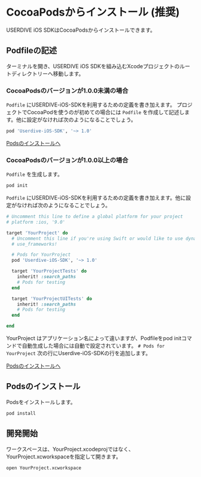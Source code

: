 # CocoaPodsからインストール (推奨)

USERDIVE iOS SDKはCocoaPodsからインストールできます。

## Podfileの記述

ターミナルを開き、USERDIVE iOS SDKを組み込むXcodeプロジェクトのルートディレクトリーへ移動します。

### CocoaPodsのバージョンが1.0.0未満の場合

`Podfile` にUSERDIVE-iOS-SDKを利用するための定義を書き加えます。
プロジェクトでCocoaPodを使うのが初めての場合には `Podfile` を作成して記述します。他に設定がなければ次のようになることでしょう。

```ruby
pod 'Userdive-iOS-SDK', '~> 1.0'
```

[Podsのインストールへ](#pods&#x306E;&#x30A4;&#x30F3;&#x30B9;&#x30C8;&#x30FC;&#x30EB;)

### CocoaPodsのバージョンが1.0.0以上の場合

`Podfile` を生成します。

```bash
pod init
```

`Podfile` にUSERDIVE-iOS-SDKを利用するための定義を書き加えます。他に設定がなければ次のようになることでしょう。

```ruby
# Uncomment this line to define a global platform for your project
# platform :ios, '9.0'

target 'YourProject' do
  # Uncomment this line if you're using Swift or would like to use dynamic frameworks
  # use_frameworks!

  # Pods for YourProject
  pod 'Userdive-iOS-SDK', '~> 1.0'

  target 'YourProjectTests' do
    inherit! :search_paths
    # Pods for testing
  end

  target 'YourProjectUITests' do
    inherit! :search_paths
    # Pods for testing
  end

end
```

YourProject はアプリケーション名によって違いますが、Podfileをpod initコマンドで自動生成した場合には自動で設定されています。
`# Pods for YourProject` 次の行にUserdive-iOS-SDKの行を追加します。

[Podsのインストールへ](#pods&#x306E;&#x30A4;&#x30F3;&#x30B9;&#x30C8;&#x30FC;&#x30EB;)

## Podsのインストール

Podsをインストールします。

```sh
pod install
```

## 開発開始

ワークスペースは、YourProject.xcodeprojではなく、YourProject.xcworkspaceを指定して開きます。

```sh
open YourProject.xcworkspace
```
